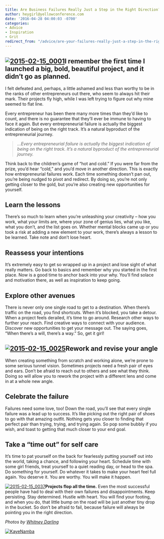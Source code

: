 ```yaml
---
title: Are Business Failures Really Just a Step in the Right Direction?
author: heygirl@yellowconference.com
date: '2016-04-28 04:00:03 -0700'
categories:
- Advice
- Inspiration
- Grit
redirect_from: "/advice/are-your-failures-really-just-a-step-in-the-right-direction/"
---
```


## [![2015-02-15_0001](https://yellow-blog-images.imgix.net/2016/04/2015-02-15_0001.jpg)](https://yellow-blog-images.imgix.net/2016/04/2015-02-15_0001.jpg)I remember the first time I launched a big, bold, beautiful project, and it didn’t go as planned.

I felt defeated and, perhaps, a little ashamed and less than worthy to be in the ranks of other entrepreneurs out there, who seem to always hit their mark. Their projects fly high, while I was left trying to figure out why mine seemed to flat line.

Every entrepreneur has been there many more times than they’d like to count, and there is no guarantee that they’ll ever be immune to having to face it again. But every entrepreneurial failure is actually the biggest indication of being on the right track. It’s a natural byproduct of the entrepreneurial journey.

> _...Every entrepreneurial failure is actually the biggest indication of being on the right track. It’s a natural byproduct of the entrepreneurial journey._

Think back to the children’s game of “hot and cold.” If you were far from the prize, you’d hear “cold,” and you’d move in another direction. This is exactly how entrepreneurial failures work. Each time something doesn’t pan out, you’re being nudged to pivot and redirect. By doing so, you’re not only getting closer to the gold, but you’re also creating new opportunities for yourself.

## **Learn the lessons**

There’s so much to learn when you’re unleashing your creativity – how you work, what your limits are, where your zone of genius lies, what you like, what you don’t, and the list goes on. Whether mental blocks came up or you took a risk at adding a new element to your work, there’s always a lesson to be learned. Take note and don’t lose heart.

## **Reassess your intentions**

It’s extremely easy to get so wrapped up in a project and lose sight of what really matters. Go back to basics and remember why you started in the first place. Now is a good time to anchor back into your why. You’ll find solace and motivation there, as well as inspiration to keep going.

## **Explore other avenues**

There is never only one single road to get to a destination. When there’s traffic on the road, you find shortcuts. When it’s blocked, you take a detour. When a project feels derailed, it’s time to go around. Research other ways to further your reach. Find creative ways to connect with your audience. Discover new opportunities to get your message out. The saying goes, “When there’s a will, there’s a way.” So, get it girl!

## **[![2015-02-15_0025](https://yellow-blog-images.imgix.net/2016/04/2015-02-15_0025.jpg)](https://yellow-blog-images.imgix.net/2016/04/2015-02-15_0025.jpg)Rework and revise your angle**

When creating something from scratch and working alone, we’re prone to some serious tunnel vision. Sometimes projects need a fresh pair of eyes and ears. Don’t be afraid to reach out to others and see what they think. Doing so will allow you to rework the project with a different lens and come in at a whole new angle.

## **Celebrate the failure**

Failures need some love, too! Down the road, you’ll see that every single failure was a lead up to success. It’s like picking out the right pair of shoes to go with that amazing outfit. Nothing gets you closer to finding that perfect pair than trying, trying, and trying again. So pop some bubbly if you wish, and toast to getting that much closer to your end goal.

## **Take a “time out” for self care**

It’s time to pat yourself on the back for fearlessly putting yourself out into the world, taking a chance, and following your heart. Schedule time with some girl friends, treat yourself to a quiet reading day, or head to the spa. Do something for yourself. Do whatever it takes to make your heart feel full again. You deserve it. You are worthy. You will make it happen.

[![2015-02-15_0037](https://yellow-blog-images.imgix.net/2016/04/2015-02-15_0037.jpg)](https://yellow-blog-images.imgix.net/2016/04/2015-02-15_0037.jpg)**Projects flop all the time.** Even the most successful people have had to deal with their own failures and disappointments. Keep persisting. Stay determined. Hustle with heart. You will find your footing, and when you do, that little bump on the road will be just another tiny drop in the bucket. So don’t be afraid to fail, because failure will always be pointing you in the right direction.

_Photos by [Whitney Darling](http://whitneydarling.com/)_

[![KayeNamba](https://yellow-blog-images.imgix.net/2016/04/KayeNamba.jpg)](http://www.littlegoldenpenguin.com/)
